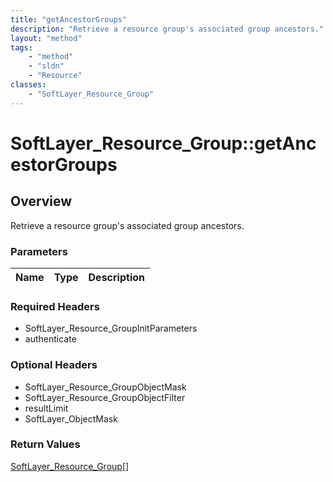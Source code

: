 ```yaml
---
title: "getAncestorGroups"
description: "Retrieve a resource group's associated group ancestors."
layout: "method"
tags:
    - "method"
    - "sldn"
    - "Resource"
classes:
    - "SoftLayer_Resource_Group"
---
```

# SoftLayer_Resource_Group::getAncestorGroups
## Overview 
Retrieve a resource group's associated group ancestors.

### Parameters 
|Name | Type | Description |
| --- | --- | --- |


### Required Headers
* SoftLayer_Resource_GroupInitParameters
* authenticate

### Optional Headers
* SoftLayer_Resource_GroupObjectMask
* SoftLayer_Resource_GroupObjectFilter
* resultLimit
* SoftLayer_ObjectMask

### Return Values
<a href='/reference/datatypes/SoftLayer_Resource_Group'>SoftLayer_Resource_Group[] </a>


